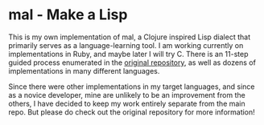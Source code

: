 # mal - Make a Lisp

This is my own implementation of mal, a Clojure inspired Lisp dialect that primarily serves as a language-learning tool.
I am working currently on implementations in Ruby, and maybe later I will try C.
There is an 11-step guided process enumerated in the [original repository](https://github.com/kanaka/mal),
as well as dozens of implementations in many different languages.

Since there were other implementations in my target languages, and since as a novice developer, mine are unlikely to be an improvement from the others,
I have decided to keep my work entirely separate from the main repo.
But please do check out the original repository for more information!
